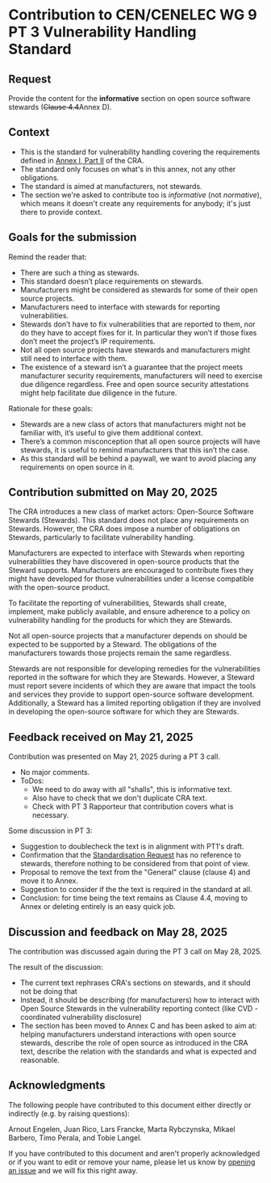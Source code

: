 # Contribution to CEN/CENELEC WG 9 PT 3 Vulnerability Handling Standard

## Request

Provide the content for the **informative** section on open source software stewards (<strike>Clause 4.4</strike>Annex D).

## Context

- This is the standard for vulnerability handling covering the requirements defined in [Annex I, Part II](https://eur-lex.europa.eu/legal-content/EN/TXT/HTML/?uri=OJ:L_202402847#anx_I) of the CRA.
- The standard only focuses on what's in this annex, not any other obligations.
- The standard is aimed at manufacturers, not stewards.
- The section we're asked to contribute too is _informative_ (not _normative_), which means it doesn't create any requirements for anybody; it's just there to provide context.

## Goals for the submission

Remind the reader that:

- There are such a thing as stewards.
- This standard doesn’t place requirements on stewards.
- Manufacturers might be considered as stewards for some of their open source projects.
- Manufacturers need to interface with stewards for reporting vulnerabilities.
- Stewards don’t have to fix vulnerabilities that are reported to them, nor do they have to accept fixes for it. In particular they won’t if those fixes don’t meet the project’s IP requirements.
- Not all open source projects have stewards and manufacturers might still need to interface with them.
- The existence of a steward isn’t a guarantee that the project meets manufacturer security requirements, manufacturers will need to exercise due diligence regardless. Free and open source security attestations might help facilitate due diligence in the future.

Rationale for these goals:

- Stewards are a new class of actors that manufacturers might not be familiar with, it’s useful to give them additional context.
- There’s a common misconception that all open source projects will have stewards, it is useful to remind manufacturers that this isn’t the case.
- As this standard will be behind a paywall, we want to avoid placing any requirements on open source in it.

## Contribution submitted on May 20, 2025

The CRA introduces a new class of market actors: Open-Source Software Stewards (Stewards). This standard does not place any requirements on Stewards. However, the CRA does impose a number of obligations on Stewards, particularly to facilitate vulnerability handling.

Manufacturers are expected to interface with Stewards when reporting vulnerabilities they have discovered in open-source products that the Steward supports. Manufacturers are encouraged to contribute fixes they might have developed for those vulnerabilities under a license compatible with the open-source product.

To facilitate the reporting of vulnerabilities, Stewards shall create, implement, make publicly available, and ensure adherence to a policy on vulnerability handling for the products for which they are Stewards.

Not all open-source projects that a manufacturer depends on should be expected to be supported by a Steward. The obligations of the manufacturers towards those projects remain the same regardless.

Stewards are not responsible for developing remedies for the vulnerabilities reported in the software for which they are Stewards. However, a Steward must report severe incidents of which they are aware that impact the tools and services they provide to support open-source software development. Additionally, a Steward has a limited reporting obligation if they are involved in developing the open-source software for which they are Stewards.

## Feedback received on May 21, 2025

Contribution was presented on May 21, 2025 during a PT 3 call.

- No major comments.
- ToDos:
  - We need to do away with all "shalls", this is informative text.
  - Also have to check that we don't duplicate CRA text.
  - Check with PT 3 Rapporteur that contribution covers what is necessary.

Some discussion in PT 3:

- Suggestion to doublecheck the text is in alignment with PT1's draft.
- Confirmation that the [Standardisation Request](https://github.com/orcwg/cra-hub/tree/main/resources#february-3-2025---standardisation-request) has no reference to stewards, therefore nothing to be considered from that point of view.
- Proposal to remove the text from the "General" clause (clause 4) and move it to Annex.
- Suggestion to consider if the the text is required in the standard at all.
- Conclusion: for time being the text remains as Clause 4.4, moving to Annex or deleting entirely is an easy quick job.

## Discussion and feedback on May 28, 2025

The contribution was discussed again during the PT 3 call on May 28, 2025.

The result of the discussion:

- The current text rephrases CRA's sections on stewards, and it should not be doing that
- Instead, it should be describing (for manufacturers) how to interact with Open Source Stewards in the vulnerability reporting contect (like CVD - coordinated vulnerability disclosure)
- The section has been moved to Annex C and has been asked to aim at: helping manufacturers understand interactions with open source stewards, describe the role of open source as introduced in the CRA text, describe the relation with the standards and what is expected and reasonable.

## Acknowledgments

The following people have contributed to this document either directly or indirectly (e.g. by raising questions):

Arnout Engelen,
Juan Rico,
Lars Francke,
Marta Rybczynska,
Mikael Barbero,
Timo Perala,
and Tobie Langel.

If you have contributed to this document and aren't properly acknowledged or if you want to edit or remove your name, please let us know by [opening an issue](https://github.com/orcwg/orcwg/issues/new) and we will fix this right away.
